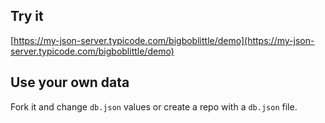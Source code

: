 ## Try it

[https://my-json-server.typicode.com/bigboblittle/demo](https://my-json-server.typicode.com/bigboblittle/demo)

## Use your own data

Fork it and change `db.json` values or create a repo with a `db.json` file.
